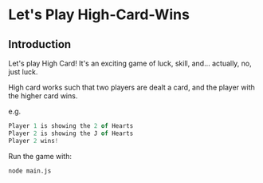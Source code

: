 # Let's Play High-Card-Wins

## Introduction

Let's play High Card! It's an exciting game of luck, skill, and... actually, no, just luck.

High card works such that two players are dealt a card, and the player with the higher card wins.

e.g.

```js
Player 1 is showing the 2 of Hearts
Player 2 is showing the J of Hearts
Player 2 wins!
```

Run the game with:

```bash
node main.js
```

